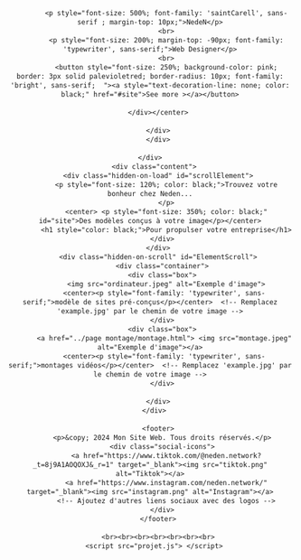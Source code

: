 <!DOCTYPE html>
<html lang="en">
<head>
    <meta charset="UTF-8">
    <meta name="viewport" content="width=device-width, initial-scale=1.0">
    <title>Projet</title>
    <link rel="stylesheet" href="css/projet.css"/>
    <style>
        @font-face {
            font-family: 'saintCarell';
            src: url('./fonts/SaintCarell.otf');
        }
        @font-face {
            font-family: 'typewriter';
            src: url('./fonts/Typewriter.otf');
        }
        @font-face {
            font-family: 'bright';
            src: url('./fonts/bright.otf');
        }
    </style>
</head>
<body>
      <div class="parallax-container">
        <div class="hidden-element" id="animatedElement">
        <div class="parallax"></div>
        <div class="content">
            <center> <div style="margin-top: 150px;" id="presentation">
              
            <p style="font-size: 500%; font-family: 'saintCarell', sans-serif ; margin-top: 10px;">NedeN</p>
            <br>
            <p style="font-size: 200%; margin-top: -90px; font-family: 'typewriter', sans-serif;">Web Designer</p>
            <br>
            <button style="font-size: 250%; background-color: pink; border: 3px solid palevioletred; border-radius: 10px; font-family: 'bright', sans-serif;  "><a style="text-decoration-line: none; color: black;" href="#site">See more ></a></button>
            
        </div></center>
      
        </div>
        </div>
    
    </div>
      <div class="content">
        <div class="hidden-on-load" id="scrollElement">
            <p style="font-size: 120%; color: black;">Trouvez votre bonheur chez Neden...
            </p>
            <center> <p style="font-size: 350%; color: black;" id="site">Des modèles conçus à votre image</p></center>
            <h1 style="color: black;">Pour propulser votre entreprise</h1>
          </div>
        </div>
        <div class="hidden-on-scroll" id="ElementScroll">
          <div class="container">
          <div class="box">
            <img src="ordinateur.jpeg" alt="Exemple d'image">
           <center><p style="font-family: 'typewriter', sans-serif;">modèle de sites pré-conçus</p></center>  <!-- Remplacez 'example.jpg' par le chemin de votre image -->
          </div>
          <div class="box">
           <a href="../page montage/montage.html"> <img src="montage.jpeg" alt="Exemple d'image"></a>
           <center><p style="font-family: 'typewriter', sans-serif;">montages vidéos</p></center>  <!-- Remplacez 'example.jpg' par le chemin de votre image -->
          </div>
       
        </div>
      </div>
      
        <footer>
          <p>&copy; 2024 Mon Site Web. Tous droits réservés.</p>
          <div class="social-icons">
            <a href="https://www.tiktok.com/@neden.network?_t=8j9A1AOQOXJ&_r=1" target="_blank"><img src="tiktok.png" alt="Tiktok"></a>
            <a href="https://www.instagram.com/neden.network/" target="_blank"><img src="instagram.png" alt="Instagram"></a>
            <!-- Ajoutez d'autres liens sociaux avec des logos -->
          </div>
        </footer>
     
        <br><br><br><br><br><br><br>
      <script src="projet.js"> </script>
   
     
</body>
</html>



